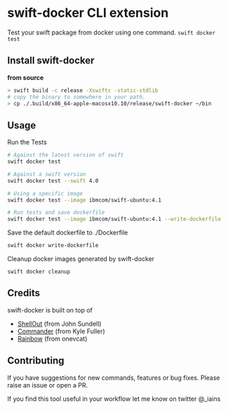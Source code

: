 # swift-docker CLI extension

Test your swift package from docker using one command. `swift docker test`

## Install swift-docker

**from source**
```sh
> swift build -c release -Xswiftc -static-stdlib
# copy the binary to somewhere in your path. 
> cp ./.build/x86_64-apple-macosx10.10/release/swift-docker ~/bin
```

## Usage

Run the Tests

```sh
# Against the latest version of swift
swift docker test

# Against a swift version
swift docker test --swift 4.0

# Using a specific image
swift docker test --image ibmcom/swift-ubuntu:4.1

# Run tests and save dockerfile
swift docker test --image ibmcom/swift-ubuntu:4.1 --write-dockerfile  
```

Save the default dockerfile to ./Dockerfile

```sh
swift docker write-dockerfile
```

Cleanup docker images generated by swift-docker

```
swift docker cleanup
```

## Credits

swift-docker is built on top of

* [ShellOut](https://github.com/JohnSundell/ShellOut) (from John Sundell)
* [Commander](https://github.com/kylef/commander) (from Kyle Fuller)
* [Rainbow](https://github.com/onevcat/Rainbow) (from onevcat)

## Contributing

If you have suggestions for new commands, features or bug fixes. Please raise an issue or open a PR. 

If you find this tool useful in your workflow let me know on twitter @_iains

